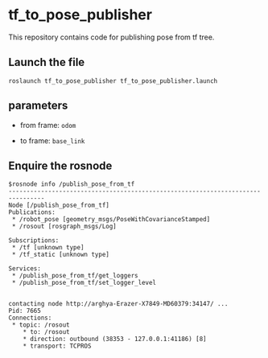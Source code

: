 # tf_to_pose_publisher
This repository contains code for publishing pose from tf tree. 

## Launch the file 
```
roslaunch tf_to_pose_publisher tf_to_pose_publisher.launch
```
## parameters
- from frame: `odom`

- to frame: `base_link`

## Enquire the rosnode
```
$rosnode info /publish_pose_from_tf
--------------------------------------------------------------------------------
Node [/publish_pose_from_tf]
Publications: 
 * /robot_pose [geometry_msgs/PoseWithCovarianceStamped]
 * /rosout [rosgraph_msgs/Log]

Subscriptions: 
 * /tf [unknown type]
 * /tf_static [unknown type]

Services: 
 * /publish_pose_from_tf/get_loggers
 * /publish_pose_from_tf/set_logger_level


contacting node http://arghya-Erazer-X7849-MD60379:34147/ ...
Pid: 7665
Connections:
 * topic: /rosout
    * to: /rosout
    * direction: outbound (38353 - 127.0.0.1:41186) [8]
    * transport: TCPROS
```





